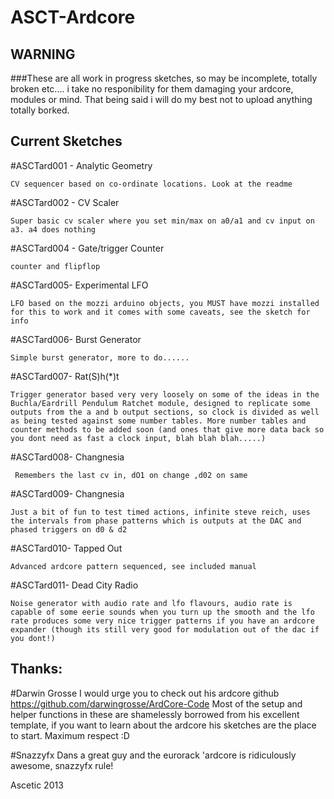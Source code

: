 ASCT-Ardcore
============

## WARNING

###These are all work in progress sketches, so may be incomplete, totally broken etc.... i take no responibility for them damaging your ardcore, modules or mind. That being said i will do my best not to upload anything totally borked.


## Current Sketches

#ASCTard001 - Analytic Geometry

	CV sequencer based on co-ordinate locations. Look at the readme

#ASCTard002 - CV Scaler

	Super basic cv scaler where you set min/max on a0/a1 and cv input on a3. a4 does nothing

#ASCTard004 - Gate/trigger Counter

	counter and flipflop 

#ASCTard005- Experimental LFO

	LFO based on the mozzi arduino objects, you MUST have mozzi installed for this to work and it comes with some caveats, see the sketch for info

#ASCTard006- Burst Generator

	Simple burst generator, more to do......

#ASCTard007- Rat(S)h(*)t

	Trigger generator based very very loosely on some of the ideas in the Buchla/Eardrill Pendulum Ratchet module, designed to replicate some outputs from the a and b output sections, so clock is divided as well as being tested against some number tables. More number tables and counter methods to be added soon (and ones that give more data back so you dont need as fast a clock input, blah blah blah.....)

#ASCTard008- Changnesia

     Remembers the last cv in, dO1 on change ,d02 on same

#ASCTard009- Changnesia

    Just a bit of fun to test timed actions, infinite steve reich, uses the intervals from phase patterns which is outputs at the DAC and phased triggers on d0 & d2

#ASCTard010- Tapped Out

    Advanced ardcore pattern sequenced, see included manual

#ASCTard011- Dead City Radio

    Noise generator with audio rate and lfo flavours, audio rate is capable of some eerie sounds when you turn up the smooth and the lfo rate produces some very nice trigger patterns if you have an ardcore expander (though its still very good for modulation out of the dac if you dont!)

## Thanks:

#Darwin Grosse
	I would urge you to check out his ardcore github https://github.com/darwingrosse/ArdCore-Code
	Most of the setup and helper functions in these are shamelessly borrowed from his excellent template, if you want to learn about the ardcore his sketches are the place to start. Maximum respect :D

#Snazzyfx
	Dans a great guy and the eurorack 'ardcore is ridiculously awesome, snazzyfx rule! 

Ascetic 2013